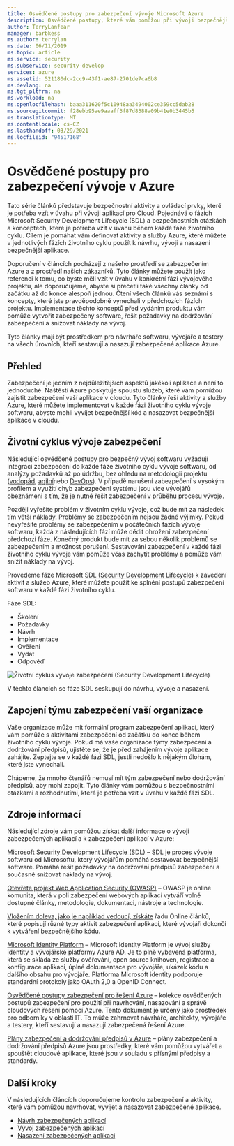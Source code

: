 ```yaml
---
title: Osvědčené postupy pro zabezpečení vývoje Microsoft Azure
description: Osvědčené postupy, které vám pomůžou při vývoji bezpečnějšího kódu a nasazování bezpečnější aplikace v cloudu.
author: TerryLanfear
manager: barbkess
ms.author: terrylan
ms.date: 06/11/2019
ms.topic: article
ms.service: security
ms.subservice: security-develop
services: azure
ms.assetid: 521180dc-2cc9-43f1-ae87-2701de7ca6b8
ms.devlang: na
ms.tgt_pltfrm: na
ms.workload: na
ms.openlocfilehash: baaa311620f5c10948aa3494002ce359cc5dab28
ms.sourcegitcommit: f28ebb95ae9aaaff3f87d8388a09b41e0b3445b5
ms.translationtype: MT
ms.contentlocale: cs-CZ
ms.lasthandoff: 03/29/2021
ms.locfileid: "94517168"
---
```

# <a name="secure-development-best-practices-on-azure"></a>Osvědčené postupy pro zabezpečení vývoje v Azure
Tato série článků představuje bezpečnostní aktivity a ovládací prvky, které je potřeba vzít v úvahu při vývoji aplikací pro Cloud. Pojednává o fázích Microsoft Security Development Lifecycle (SDL) a bezpečnostních otázkách a konceptech, které je potřeba vzít v úvahu během každé fáze životního cyklu. Cílem je pomáhat vám definovat aktivity a služby Azure, které můžete v jednotlivých fázích životního cyklu použít k návrhu, vývoji a nasazení bezpečnější aplikace.

Doporučení v článcích pocházejí z našeho prostředí se zabezpečením Azure a z prostředí našich zákazníků. Tyto články můžete použít jako referenci k tomu, co byste měli vzít v úvahu v konkrétní fázi vývojového projektu, ale doporučujeme, abyste si přečetli také všechny články od začátku až do konce alespoň jednou. Čtení všech článků vás seznámí s koncepty, které jste pravděpodobně vynechali v předchozích fázích projektu. Implementace těchto konceptů před vydáním produktu vám pomůže vytvořit zabezpečený software, řešit požadavky na dodržování zabezpečení a snižovat náklady na vývoj.

Tyto články mají být prostředkem pro návrháře softwaru, vývojáře a testery na všech úrovních, kteří sestavují a nasazují zabezpečené aplikace Azure.

## <a name="overview"></a>Přehled

Zabezpečení je jedním z nejdůležitějších aspektů jakékoli aplikace a není to jednoduché. Naštěstí Azure poskytuje spoustu služeb, které vám pomůžou zajistit zabezpečení vaší aplikace v cloudu. Tyto články řeší aktivity a služby Azure, které můžete implementovat v každé fázi životního cyklu vývoje softwaru, abyste mohli vyvíjet bezpečnější kód a nasazovat bezpečnější aplikace v cloudu.

## <a name="security-development-lifecycle"></a>Životní cyklus vývoje zabezpečení

Následující osvědčené postupy pro bezpečný vývoj softwaru vyžadují integraci zabezpečení do každé fáze životního cyklu vývoje softwaru, od analýzy požadavků až po údržbu, bez ohledu na metodologii projektu ([vodopád](https://en.wikipedia.org/wiki/Waterfall_model), [agilní](https://en.wikipedia.org/wiki/Agile_software_development)nebo [DevOps](https://en.wikipedia.org/wiki/DevOps)). V případě narušení zabezpečení s vysokým profilem a využití chyb zabezpečení systému jsou více vývojářů obeznámeni s tím, že je nutné řešit zabezpečení v průběhu procesu vývoje.

Později vyřešíte problém v životním cyklu vývoje, což bude mít za následek tím větší náklady. Problémy se zabezpečením nejsou žádné výjimky. Pokud nevyřešíte problémy se zabezpečením v počátečních fázích vývoje softwaru, každá z následujících fází může dědit ohrožení zabezpečení předchozí fáze. Konečný produkt bude mít za sebou několik problémů se zabezpečením a možnost porušení. Sestavování zabezpečení v každé fázi životního cyklu vývoje vám pomůže včas zachytit problémy a pomůže vám snížit náklady na vývoj.

Provedeme fáze Microsoft [SDL (Security Development Lifecycle)](/previous-versions/windows/desktop/cc307891(v=msdn.10)) k zavedení aktivit a služeb Azure, které můžete použít ke splnění postupů zabezpečení softwaru v každé fázi životního cyklu.

Fáze SDL:

  - Školení
  - Požadavky
  - Návrh
  - Implementace
  - Ověření
  - Vydat
  - Odpověď

![Životní cyklus vývoje zabezpečení (Security Development Lifecycle)](./media/secure-dev-overview/01-sdl-phase.png)

V těchto článcích se fáze SDL seskupují do návrhu, vývoje a nasazení.

## <a name="engage-your-organizations-security-team"></a>Zapojení týmu zabezpečení vaší organizace

Vaše organizace může mít formální program zabezpečení aplikací, který vám pomůže s aktivitami zabezpečení od začátku do konce během životního cyklu vývoje. Pokud má vaše organizace týmy zabezpečení a dodržování předpisů, ujistěte se, že je před zahájením vývoje aplikace zahájíte. Zeptejte se v každé fázi SDL, jestli nedošlo k nějakým úlohám, které jste vynechali.

Chápeme, že mnoho čtenářů nemusí mít tým zabezpečení nebo dodržování předpisů, aby mohl zapojit. Tyto články vám pomůžou s bezpečnostními otázkami a rozhodnutími, která je potřeba vzít v úvahu v každé fázi SDL.

## <a name="resources"></a>Zdroje informací

Následující zdroje vám pomůžou získat další informace o vývoji zabezpečených aplikací a k zabezpečení aplikací v Azure:

[Microsoft Security Development Lifecycle (SDL)](/previous-versions/windows/desktop/cc307891(v=msdn.10)) – SDL je proces vývoje softwaru od Microsoftu, který vývojářům pomáhá sestavovat bezpečnější software. Pomáhá řešit požadavky na dodržování předpisů zabezpečení a současně snižovat náklady na vývoj.

[Otevřete projekt Web Application Security (OWASP)](https://www.owasp.org/index.php/Main_Page) – OWASP je online komunita, která v poli zabezpečení webových aplikací vytváří volně dostupné články, metodologie, dokumentaci, nástroje a technologie.

[Vložením doleva, jako je například vedoucí, získáte](https://code.likeagirl.io/pushing-left-like-a-boss-part-1-80f1f007da95?WT.mc_id=docs-blog-tajanca) řadu Online článků, které popisují různé typy aktivit zabezpečení aplikací, které vývojáři dokončí k vytváření bezpečnějšího kódu.

[Microsoft Identity Platform](../../active-directory/develop/index.yml) – Microsoft Identity Platform je vývoj služby identity a vývojářské platformy Azure AD. Je to plně vybavená platforma, která se skládá ze služby ověřování, open source knihoven, registrace a konfigurace aplikací, úplné dokumentace pro vývojáře, ukázek kódu a dalšího obsahu pro vývojáře. Platforma Microsoft identity podporuje standardní protokoly jako OAuth 2,0 a OpenID Connect.

[Osvědčené postupy zabezpečení pro řešení Azure](https://azure.microsoft.com/resources/security-best-practices-for-azure-solutions/) – kolekce osvědčených postupů zabezpečení pro použití při navrhování, nasazování a správě cloudových řešení pomocí Azure. Tento dokument je určený jako prostředek pro odborníky v oblasti IT. To může zahrnovat návrháře, architekty, vývojáře a testery, kteří sestavují a nasazují zabezpečená řešení Azure.

[Plány zabezpečení a dodržování předpisů v Azure](https://servicetrust.microsoft.com/ViewPage/BlueprintOverview) – plány zabezpečení a dodržování předpisů Azure jsou prostředky, které vám pomůžou vytvářet a spouštět cloudové aplikace, které jsou v souladu s přísnými předpisy a standardy.

## <a name="next-steps"></a>Další kroky
V následujících článcích doporučujeme kontrolu zabezpečení a aktivity, které vám pomůžou navrhovat, vyvíjet a nasazovat zabezpečené aplikace.

- [Návrh zabezpečených aplikací](secure-design.md)
- [Vývoj zabezpečených aplikací](secure-develop.md)
- [Nasazení zabezpečených aplikací](secure-deploy.md)